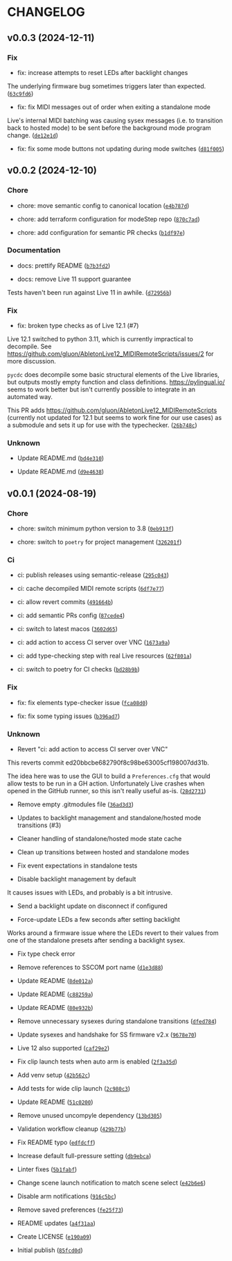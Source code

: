 # CHANGELOG

## v0.0.3 (2024-12-11)

### Fix

* fix: increase attempts to reset LEDs after backlight changes

The underlying firmware bug sometimes triggers later than expected. ([`63c9fd6`](https://github.com/kmontag/modeStep/commit/63c9fd64f4c16fcfca0e917bcffb31b49ec2d43d))

* fix: fix MIDI messages out of order when exiting a standalone mode

Live&#39;s internal MIDI batching was causing sysex messages (i.e. to transition back to
hosted mode) to be sent before the background mode program change. ([`de12e1d`](https://github.com/kmontag/modeStep/commit/de12e1dabcae5d891d94d9dad3df548fc5288724))

* fix: fix some mode buttons not updating during mode switches ([`d81f005`](https://github.com/kmontag/modeStep/commit/d81f00511bce09472c518ebf737d7aee770d9500))

## v0.0.2 (2024-12-10)

### Chore

* chore: move semantic config to canonical location ([`e4b787d`](https://github.com/kmontag/modeStep/commit/e4b787d0bf1a463e6ada843a2a950c17e45d8304))

* chore: add terraform configuration for modeStep repo ([`870c7ad`](https://github.com/kmontag/modeStep/commit/870c7ad2962e024555228e678a38c37de08e39ae))

* chore: add configuration for semantic PR checks ([`b1df97e`](https://github.com/kmontag/modeStep/commit/b1df97e703d44289819c52a77fa8c2f4a4a23022))

### Documentation

* docs: prettify README ([`b7b3fd2`](https://github.com/kmontag/modeStep/commit/b7b3fd25773eb61011da53aec69e02d97c9594ca))

* docs: remove Live 11 support guarantee

Tests haven&#39;t been run against Live 11 in awhile. ([`d72956b`](https://github.com/kmontag/modeStep/commit/d72956baab4e70740ec507a35078c8399b468c21))

### Fix

* fix: broken type checks as of Live 12.1 (#7)

Live 12.1 switched to python 3.11, which is currently impractical to
decompile. See
https://github.com/gluon/AbletonLive12_MIDIRemoteScripts/issues/2 for
more discussion.

`pycdc` does decompile some basic structural elements of the Live
libraries, but outputs mostly empty function and class definitions.
https://pylingual.io/ seems to work better but isn&#39;t currently possible
to integrate in an automated way.

This PR adds https://github.com/gluon/AbletonLive12_MIDIRemoteScripts
(currently not updated for 12.1 but seems to work fine for our use
cases) as a submodule and sets it up for use with the typechecker. ([`26b748c`](https://github.com/kmontag/modeStep/commit/26b748cc4e72d7fc1aa6c7291cd4c44cc0c5532a))

### Unknown

* Update README.md ([`bd4e310`](https://github.com/kmontag/modeStep/commit/bd4e31099fe1acaafaf2044ed2f4023215bd7ef7))

* Update README.md ([`d9e4638`](https://github.com/kmontag/modeStep/commit/d9e4638bc9b08b3bfd9f48ddb39179a1747171e3))

## v0.0.1 (2024-08-19)

### Chore

* chore: switch minimum python version to 3.8 ([`0eb913f`](https://github.com/kmontag/modeStep/commit/0eb913f5efdad9dbe5682889be984387f795beb6))

* chore: switch to `poetry` for project management ([`326201f`](https://github.com/kmontag/modeStep/commit/326201f64f1ec42d0de834300d9b62ccb4450110))

### Ci

* ci: publish releases using semantic-release ([`295c043`](https://github.com/kmontag/modeStep/commit/295c043eab85230ce8a74b27e801d58ed711f8dd))

* ci: cache decompiled MIDI remote scripts ([`6df7e77`](https://github.com/kmontag/modeStep/commit/6df7e77d53859b8025ce569340aa3ad1ac28942a))

* ci: allow revert commits ([`491664b`](https://github.com/kmontag/modeStep/commit/491664b4e4ce3e151302944a63f992c2843c5cb0))

* ci: add semantic PRs config ([`87cede4`](https://github.com/kmontag/modeStep/commit/87cede46154ef5532dc1269c081298b159192bf3))

* ci: switch to latest macos ([`3602d65`](https://github.com/kmontag/modeStep/commit/3602d65e3026be44857e25afd67d6764f5366207))

* ci: add action to access CI server over VNC ([`1673a9a`](https://github.com/kmontag/modeStep/commit/1673a9a7c275eb09b747720491c57cf6dd6753d2))

* ci: add type-checking step with real Live resources ([`62f801a`](https://github.com/kmontag/modeStep/commit/62f801af1862b25eeadaa1507749389be66c3711))

* ci: switch to poetry for CI checks ([`bd28b9b`](https://github.com/kmontag/modeStep/commit/bd28b9b3b49da5b8e3cef13f8dbd9eb4109ed94a))

### Fix

* fix: fix elements type-checker issue ([`fca08d0`](https://github.com/kmontag/modeStep/commit/fca08d0a7c74d4e5746fa4de14d0f5a9e79104b0))

* fix: fix some typing issues ([`b396ad7`](https://github.com/kmontag/modeStep/commit/b396ad7383b2cbf06e9e2870e27713aec3cf5a6e))

### Unknown

* Revert &#34;ci: add action to access CI server over VNC&#34;

This reverts commit ed20bbcbe682790f8c98be63005cf198007dd31b.

The idea here was to use the GUI to build a `Preferences.cfg` that would allow tests to be run
in a GH action. Unfortunately Live crashes when opened in the GitHub runner, so this isn&#39;t
really useful as-is. ([`28d2731`](https://github.com/kmontag/modeStep/commit/28d2731e91aba4e1303a39f191438a73881f7839))

* Remove empty .gitmodules file ([`36ad3d3`](https://github.com/kmontag/modeStep/commit/36ad3d37ca5e5d5d85514445bac35e24b4c56693))

* Updates to backlight management and standalone/hosted mode transitions (#3)

* Cleaner handling of standalone/hosted mode state cache

* Clean up transitions between hosted and standalone modes

* Fix event expectations in standalone tests

* Disable backlight management by default

It causes issues with LEDs, and probably is a bit intrusive.

* Send a backlight update on disconnect if configured

* Force-update LEDs a few seconds after setting backlight

Works around a firmware issue where the LEDs revert to their values
from one of the standalone presets after sending a backlight sysex.

* Fix type check error

* Remove references to SSCOM port name ([`d1e3d88`](https://github.com/kmontag/modeStep/commit/d1e3d88c277d71915bf53367ed679c181b6cb322))

* Update README ([`8de012a`](https://github.com/kmontag/modeStep/commit/8de012a6b2aa68cc43864681d54c7d22fec5657b))

* Update README ([`c88259a`](https://github.com/kmontag/modeStep/commit/c88259ad4965756fe1bde0ef04127eeca50a0812))

* Update README ([`80e932b`](https://github.com/kmontag/modeStep/commit/80e932b07aa1912743a1c063494e0655eedb8d96))

* Remove unnecessary sysexes during standalone transitions ([`dfed784`](https://github.com/kmontag/modeStep/commit/dfed784bd8f5917aa7adcfcb25ff28a9795b1517))

* Update sysexes and handshake for SS firmware v2.x ([`9678e70`](https://github.com/kmontag/modeStep/commit/9678e70983c82b40cbff03698cb0df5b6022a42e))

* Live 12 also supported ([`caf29e2`](https://github.com/kmontag/modeStep/commit/caf29e225d3664429217179c528f2f4fa62c2644))

* Fix clip launch tests when auto arm is enabled ([`2f3a35d`](https://github.com/kmontag/modeStep/commit/2f3a35dede31a0e360438e1dcc33a3517217c052))

* Add venv setup ([`42b562c`](https://github.com/kmontag/modeStep/commit/42b562cfa243b605e0c0100fc514d9ceb209c2f8))

* Add tests for wide clip launch ([`2c980c3`](https://github.com/kmontag/modeStep/commit/2c980c36f8d24f011996e560bb3a7ab9562d6300))

* Update README ([`51c0200`](https://github.com/kmontag/modeStep/commit/51c0200909bd5850f5ddbe7aa18024ceb0bb21ba))

* Remove unused uncompyle dependency ([`13bd305`](https://github.com/kmontag/modeStep/commit/13bd305bfa3f7a63f0659413d9025d781f30235e))

* Validation workflow cleanup ([`429b77b`](https://github.com/kmontag/modeStep/commit/429b77b29258d24a107f50453d7fc3c75037ef2d))

* Fix README typo ([`edfdcff`](https://github.com/kmontag/modeStep/commit/edfdcff3bf7bd909ef9d2faa489e36d68082ba9d))

* Increase default full-pressure setting ([`db9ebca`](https://github.com/kmontag/modeStep/commit/db9ebca6bddcfe8cd6ab370f5160cac961d04eb0))

* Linter fixes ([`5b1fabf`](https://github.com/kmontag/modeStep/commit/5b1fabfa8903bf41193627ef7517dc5a7205661f))

* Change scene launch notification to match scene select ([`e42b6e6`](https://github.com/kmontag/modeStep/commit/e42b6e6031255590e6698e2b9c7260ba8033f4e3))

* Disable arm notifications ([`916c5bc`](https://github.com/kmontag/modeStep/commit/916c5bcdac53c68631817fb34d9c0b91c4671e60))

* Remove saved preferences ([`fe25f73`](https://github.com/kmontag/modeStep/commit/fe25f737a2b01cb6bf0a2f559c23c3e567f398ce))

* README updates ([`a4f31aa`](https://github.com/kmontag/modeStep/commit/a4f31aa23bce2506a72ea482b8406a24832da03e))

* Create LICENSE ([`e190a09`](https://github.com/kmontag/modeStep/commit/e190a09b06df79c19d3b8a84efde410aa77ff222))

* Initial publish ([`85fcd0d`](https://github.com/kmontag/modeStep/commit/85fcd0d001420a32cf6237b660167e78d71cb602))
